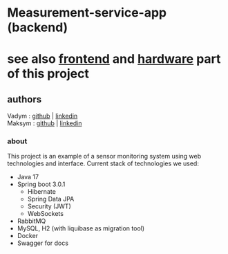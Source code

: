 # Measurement-service-app (backend)
# see also [frontend](https://github.com/guessiwillbefine/measurement-service-frontend) and [hardware](https://github.com/DeepPurpleTest/measurement-service-esp) part of this project
## authors
Vadym : [github](https://github.com/guessiwillbefine) | [linkedin](https://www.linkedin.com/in/vadym-storozhuk-407492248/) <br/>
Maksym : [github](https://github.com/DeepPurpleTest) | [linkedin](https://www.linkedin.com/in/maksim-viskovatov-93636b254/)

### about
This project is an example of a sensor monitoring system using web technologies and interface. Current stack of technologies we used:
- Java 17
- Spring boot 3.0.1
  - Hibernate
  - Spring Data JPA
  - Security (JWT)
  - WebSockets
- RabbitMQ
- MySQL, H2 (with liquibase as migration tool)
- Docker
- Swagger for docs
